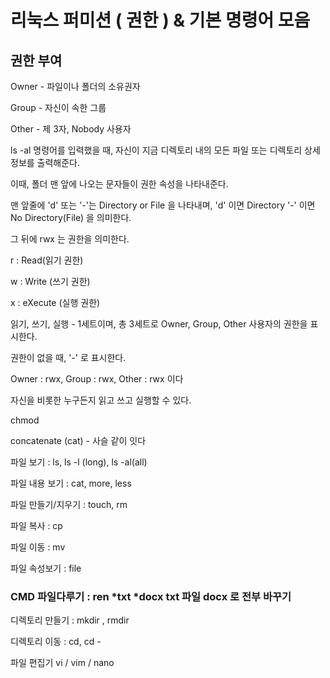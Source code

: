# 리눅스 퍼미션 ( 권한 ) & 기본 명령어 모음

## 권한 부여

Owner - 파일이나 폴더의 소유권자

Group - 자신이 속한 그룹

Other - 제 3자, Nobody 사용자

ls -al 명령어를 입력했을 때, 자신이 지금 디렉토리 내의 모든 파일 또는 디렉토리 상세 정보를 출력해준다.

이때, 폴더 맨 앞에 나오는 문자들이 권한 속성을 나타내준다.

맨 앞줄에 'd' 또는 '-'는 Directory or File 을 나타내며, 'd' 이면 Directory '-' 이면 No Directory(File) 을 의미한다.

그 뒤에 rwx 는 권한을 의미한다.

r : Read(읽기 권한)

w : Write (쓰기 권한)

x : eXecute (실행 권한)

읽기, 쓰기, 실행 - 1세트이며, 총 3세트로 Owner, Group, Other 사용자의 권한을 표시한다.

권한이 없을 때, '-' 로 표시한다.

Owner : rwx, Group : rwx, Other : rwx 이다

자신을 비롯한 누구든지 읽고 쓰고 실행할 수 있다.

chmod 

concatenate (cat) - 사슬 같이 잇다

파일 보기 :  ls, ls -l (long), ls -al(all)

파일 내용 보기 : cat, more, less

파일 만들기/지우기 : touch, rm

파일 복사 : cp

파일 이동 : mv

파일 속성보기 : file

### CMD 파일다루기 : ren *txt *docx txt 파일 docx 로 전부 바꾸기

디렉토리 만들기 : mkdir , rmdir

디렉토리 이동 : cd, cd -

파일 편집기 vi / vim / nano